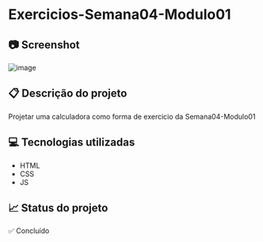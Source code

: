 # Exercicios-Semana04-Modulo01

## 📷 Screenshot 
![image](https://github.com/user-attachments/assets/d66c2314-5c02-4bad-a6a2-6b484b57d4f0)

## 📋 Descrição do projeto
Projetar uma calculadora como forma de exercicio da Semana04-Modulo01

## 💻 Tecnologias utilizadas
- HTML
- CSS
- JS

## 📈 Status do projeto
✅ Concluído

